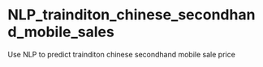 # NLP_trainditon_chinese_secondhand_mobile_sales
Use NLP to predict trainditon chinese secondhand mobile sale price
